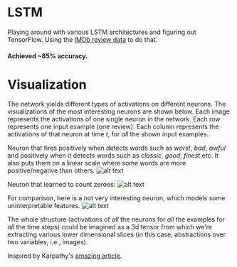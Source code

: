 # LSTM

Playing around with various LSTM architectures and figuring out TensorFlow.
Using the [IMDb review data](http://ai.stanford.edu/~amaas/data/sentiment/ "aclIMDb") to do that.

#### Achieved ~85% accuracy. 
# Visualization
The network yields different types of activations on different neurons. The visualizations of the most interesting neurons are shown below. Each image represents the activations of one single neuron in the network. Each row represents one input example (one review). Each column represents the activations of that neuron at time *t*, for *all* the shown input examples.

Neuron that fires positively when detects words such as *worst*, *bad*, *awful* and positively when it detects words such as *classic*, *good*, *finest* etc.
It also puts them on a linear scale where some words are more positive/negative than others.
![alt text](https://github.com/bgavran3/LSTM/blob/master/img/sentiment_detector.png "")

Neuron that learned to count zeroes:
![alt text](https://github.com/bgavran3/LSTM/blob/master/img/zero_counter.png "")

For comparison, here is a not very interesting neuron, which models some uninterpretable features.
![alt text](https://github.com/bgavran3/LSTM/blob/master/img/not_interesting.png "")

The whole structure (activations of *all* the neurons for *all* the examples for *all* the time steps) could be imagined as a 3d tensor from which we're extracting various lower dimensional slices (in this case, abstractions over two variables, i.e., images). 

Inspired by Karpathy's [amazing article](http://karpathy.github.io/2015/05/21/rnn-effectiveness/ "").
